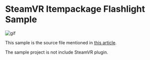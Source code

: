 # SteamVR Itempackage Flashlight Sample

![gif](https://i.imgur.com/GvqVcHGl.gif)

This sample is the source file mentioned in [this article](https://medium.com/@pofu.lu/unity-steamvr-itempackage-教學-1bf51aceaf98 "Unity SteamVR ItemPackage 教學").

The sample project is not include SteamVR plugin.
